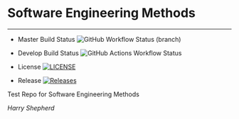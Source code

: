 # Software Engineering Methods

---

- Master Build Status ![GitHub Workflow Status (branch)](https://img.shields.io/github/actions/workflow/status/harryShepherd/sem/main.yml?branch=master)

- Develop Build Status ![GitHub Actions Workflow Status](https://img.shields.io/github/actions/workflow/status/harryShepherd/sem/main.yml?branch=develop)

- License [![LICENSE](https://img.shields.io/github/license/harryShepherd/sem.svg?style=flat-square)](https://github.com/harryShepherd/sem/blob/master/LICENSE)

- Release [![Releases](https://img.shields.io/github/release/harryShepherd/sem/all.svg?style=flat-square)](https://github.com/harryShepherd/sem/releases)


Test Repo for Software Engineering Methods

_Harry Shepherd_